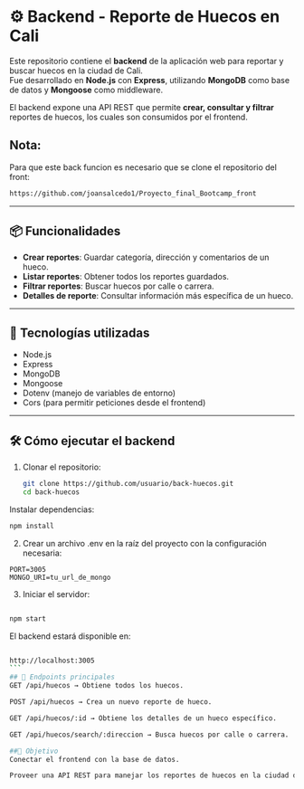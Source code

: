# ⚙ Backend - Reporte de Huecos en Cali

Este repositorio contiene el **backend** de la aplicación web para reportar y buscar huecos en la ciudad de Cali.  
Fue desarrollado en **Node.js** con **Express**, utilizando **MongoDB** como base de datos y **Mongoose** como middleware.

El backend expone una API REST que permite **crear, consultar y filtrar** reportes de huecos, los cuales son consumidos por el frontend.

## Nota:
Para que este back funcion es necesario que se clone el repositorio del front:
```bash
https://github.com/joansalcedo1/Proyecto_final_Bootcamp_front
```
---

## 📦 Funcionalidades
- **Crear reportes**: Guardar categoría, dirección y comentarios de un hueco.
- **Listar reportes**: Obtener todos los reportes guardados.
- **Filtrar reportes**: Buscar huecos por calle o carrera.
- **Detalles de reporte**: Consultar información más específica de un hueco.

---

## 🚀 Tecnologías utilizadas
- Node.js
- Express
- MongoDB
- Mongoose
- Dotenv (manejo de variables de entorno)
- Cors (para permitir peticiones desde el frontend)

---

## 🛠 Cómo ejecutar el backend

1. Clonar el repositorio:
   ```bash
   git clone https://github.com/usuario/back-huecos.git
   cd back-huecos
Instalar dependencias:

```bash
npm install
```
2. Crear un archivo .env en la raíz del proyecto con la configuración necesaria:

```env
PORT=3005
MONGO_URI=tu_url_de_mongo
```
3. Iniciar el servidor:

```bash

npm start
```
El backend estará disponible en:

````bash

http://localhost:3005
```
## 📌 Endpoints principales
GET /api/huecos → Obtiene todos los huecos.

POST /api/huecos → Crea un nuevo reporte de hueco.

GET /api/huecos/:id → Obtiene los detalles de un hueco específico.

GET /api/huecos/search/:direccion → Busca huecos por calle o carrera.

##🎯 Objetivo
Conectar el frontend con la base de datos.

Proveer una API REST para manejar los reportes de huecos en la ciudad de Cali.
